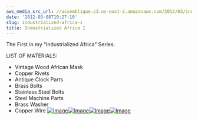 ```yaml
---
aws_media_src_url: //assemblique.s3.us-east-2.amazonaws.com/2012/03/industrializedafrica1-blk.jpg
date: '2012-03-08T10:27:10'
slug: industrialized-africa-i
title: Industrialized Africa I
---
```


 The First in my “Industrialized Africa” Series.

 LIST OF MATERIALS:

  * Vintage Wood African Mask
 * Copper Rivets
 * Antique Clock Parts
 * Brass Bolts
 * Stainless Steel Bolts
 * Steel Machine Parts
 * Brass Washer
 * Copper Wire
  [![Image](//assemblique.s3.us-east-2.amazonaws.com/2012/03/industrializedafrica1-blk.jpg?w=487)](//assemblique.s3.us-east-2.amazonaws.com/2012/03/industrializedafrica1-blk.jpg)[![Image](//assemblique.s3.us-east-2.amazonaws.com/2012/03/industrializedafrica-closeup.jpg?w=487)](//assemblique.s3.us-east-2.amazonaws.com/2012/03/industrializedafrica-closeup.jpg)[![Image](//assemblique.s3.us-east-2.amazonaws.com/2012/03/industrializedafrica1-ang.jpg?w=487)](//assemblique.s3.us-east-2.amazonaws.com/2012/03/industrializedafrica1-ang.jpg)[![Image](//assemblique.s3.us-east-2.amazonaws.com/2012/03/industrializedafrica1.jpg?w=487)](//assemblique.s3.us-east-2.amazonaws.com/2012/03/industrializedafrica1.jpg)